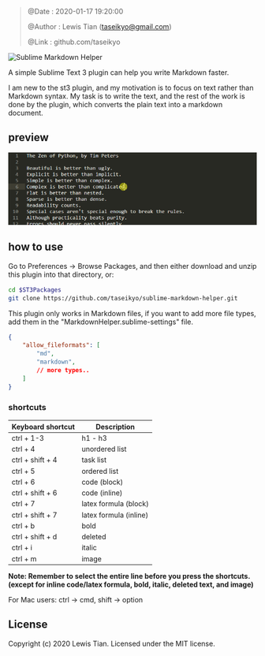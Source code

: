 > @Date    : 2020-01-17 19:20:00
>
> @Author  : Lewis Tian (taseikyo@gmail.com)
>
> @Link    : github.com/taseikyo

![Sublime Markdown Helper](https://socialify.git.ci/taseikyo/sublime-markdown-helper/image?forks=1&issues=1&language=1&owner=1&pattern=Brick%20Wall&pulls=1&stargazers=1&theme=Light)

A simple Sublime Text 3 plugin can help you write Markdown faster.

I am new to the st3 plugin, and my motivation is to focus on text rather than Markdown syntax. My task is to write the text, and the rest of the work is done by the plugin, which converts the plain text into a markdown document.

## preview

![preview](images/preview.gif)

## how to use

Go to Preferences -> Browse Packages, and then either download and unzip this
plugin into that directory, or:

```Bash
cd $ST3Packages
git clone https://github.com/taseikyo/sublime-markdown-helper.git
```

This plugin only works in Markdown files, if you want to add more file types, add them in the "MarkdownHelper.sublime-settings" file.

```Json
{
    "allow_fileformats": [
        "md",
        "markdown",
        // more types..
    ]
}
```

### shortcuts

| Keyboard shortcut |	Description  |
|-------------------|----------------|
|ctrl + 1-3         |h1 - h3         |
|ctrl + 4	        |unordered list  |
|ctrl + shift + 4	|task list       |
|ctrl + 5			|ordered list  	 |
|ctrl + 6			|code (block)    |
|ctrl + shift + 6	|code (inline)   |
|ctrl + 7			|latex formula (block)|
|ctrl + shift + 7	|latex formula (inline)|
|ctrl + b	        |bold            |
|ctrl + shift + d	|deleted         |
|ctrl + i	        |italic          |
|ctrl + m	        |image           |

**Note: Remember to select the entire line before you press the shortcuts. (except for inline code/latex formula, bold, italic, deleted text, and image)**

For Mac users: ctrl -> cmd, shift -> option

## License

Copyright (c) 2020 Lewis Tian. Licensed under the MIT license.
